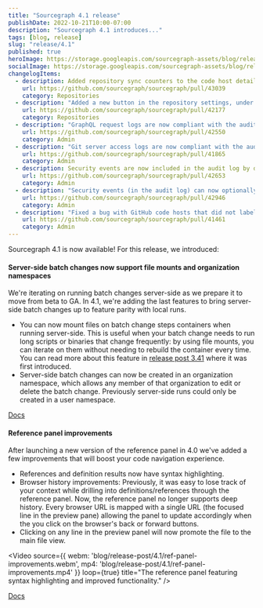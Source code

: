 ```yaml
---
title: "Sourcegraph 4.1 release"
publishDate: 2022-10-21T10:00-07:00
description: "Sourcegraph 4.1 introduces..."
tags: [blog, release]
slug: "release/4.1"
published: true
heroImage: https://storage.googleapis.com/sourcegraph-assets/blog/release-post/4.1/sourcegraph-4-1.png
socialImage: https://storage.googleapis.com/sourcegraph-assets/blog/release-post/4.1/sourcegraph-4-1.png
changelogItems:
  - description: Added repository sync counters to the code host details page to give visibility into external service sync progress.
    url: https://github.com/sourcegraph/sourcegraph/pull/43039
    category: Repositories
  - description: "Added a new button in the repository settings, under \"Mirroring\", to delete a repository from disk and reclone it. This prevents the need to manually delete failed repositories from the Git server."
    url: https://github.com/sourcegraph/sourcegraph/pull/42177
    category: Repositories
  - description: "GraphQL request logs are now compliant with the audit logging format. The old GraphQl logging based on `LOG_ALL_GRAPHQL_REQUESTS` env var is now deprecated and scheduled for removal."
    url: https://github.com/sourcegraph/sourcegraph/pull/42550
    category: Admin
  - description: "Git server access logs are now compliant with the audit logging format. This introduces a breaking change: The 'actor' field is now nested under the 'audit' field."
    url: https://github.com/sourcegraph/sourcegraph/pull/41865
    category: Admin
  - description: Security events are now included in the audit log by default.
    url: https://github.com/sourcegraph/sourcegraph/pull/42653
    category: Admin
  - description: "Security events (in the audit log) can now optionally omit internal actor traffic to reduce noise."
    url: https://github.com/sourcegraph/sourcegraph/pull/42946
    category: Admin
  - description: "Fixed a bug with GitHub code hosts that did not label archived repos correctly when using the "public" repositoryQuery keyword."
    url: https://github.com/sourcegraph/sourcegraph/pull/41461
    category: Admin
---
```


Sourcegraph 4.1 is now available! For this release, we introduced:

<Badge link="/batch-changes" text="Batch Changes" color="blue" size="small" />

#### Server-side batch changes now support file mounts and organization namespaces

We're iterating on running batch changes server-side as we prepare it to move from beta to GA. In 4.1, we're  adding the last features to bring server-side batch changes up to feature parity with local runs.
- You can now mount files on batch change steps containers when running server-side. This is useful when your batch change needs to run long scripts or binaries that change frequently: by using file mounts, you can iterate on them without needing to rebuild the container every time. You can read more about this feature in [release post 3.41](https://about.sourcegraph.com/blog/release/3.41) where it was first introduced.
- Server-side batch changes can now be created in an organization namespace, which allows any member of that organization to edit or delete the batch change. Previously server-side runs could only be created in a user namespace.

<a href="https://docs.sourcegraph.com/batch_changes/how-tos/server_side_file_mounts" className="tw-not-italic tw-flex tw-items-center tw-mb-sm">Docs<OpenInNewIcon className="tw-ml-xxs" size={18} /></a>


<Badge link="/code-search" text="Code Search" color="cerise" size="small" />

#### Reference panel improvements

After launching a new version of the reference panel in 4.0 we've added a few improvements that will boost your code navigation experience.
- References and definition results now have syntax highlighting.
- Browser history improvements: Previously, it was easy to lose track of your context while drilling into definitions/references through the reference panel. Now, the reference panel no longer supports deep history. Every browser URL is mapped with a single URL (the focused line in the preview pane) allowing the panel to update accordingly when the you click on the browser's back or forward buttons.
- Clicking on any line in the preview panel will now promote the file to the main file view.

<Video 
  source={{
    webm: 'blog/release-post/4.1/ref-panel-improvements.webm',
    mp4: 'blog/release-post/4.1/ref-panel-improvements.mp4'
  }}
  loop={true}
  title="The reference panel featuring syntax highlighting and improved functionality."
/>

<a href="https://docs.sourcegraph.com/code_navigation/explanations/features#find-references" className="tw-not-italic tw-flex tw-items-center tw-mb-sm">Docs<OpenInNewIcon className="tw-ml-xxs" size={18} /></a>